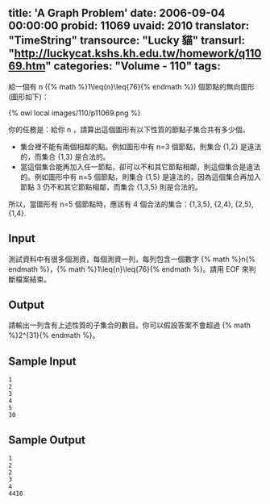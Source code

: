 title: 'A Graph Problem'
date: 2006-09-04 00:00:00
probid: 11069
uvaid: 2010
translator: "TimeString"
transource: "Lucky 貓"
transurl: "http://luckycat.kshs.kh.edu.tw/homework/q11069.htm"
categories: "Volume - 110"
tags:
---

給一個有 n ({% math %}1\leq{n}\leq{76}{% endmath %}) 個節點的無向圖形 (圖形如下)：

{% owl local images/110/p11069.png %}

你的任務是：給你 n ，請算出這個圖形有以下性質的節點子集合共有多少個。

- 集合裡不能有兩個相鄰的點。例如圖形中有 n=3 個節點，則集合 {1,2} 是違法的，而集合 {1,3} 是合法的。
- 當這個集合能再加入任一節點，卻可以不和其它節點相鄰，則這個集合是違法的。例如圖形中有 n=5 個節點，則集合 {1,5} 是違法的，因為這個集合再加入節點 3 仍不和其它節點相鄰，而集合 {1,3,5} 則是合法的。

所以，當圖形有 n=5 個節點時，應該有 4 個合法的集合：{1,3,5}, {2,4}, {2,5}, {1,4}.

## Input ##

測試資料中有很多個測資，每個測資一列，每列包含一個數字 {% math %}n{% endmath %}，{% math %}1\leq{n}\leq{76}{% endmath %}。請用 EOF 來判斷檔案結束。

## Output ##

請輸出一列含有上述性質的子集合的數目。你可以假設答案不會超過 {% math %}2^{31}{% endmath %}。

## Sample Input ##

	1
	2
	3
	4
	5
	30

## Sample Output ##

	1
	2
	2
	3
	4
	4410